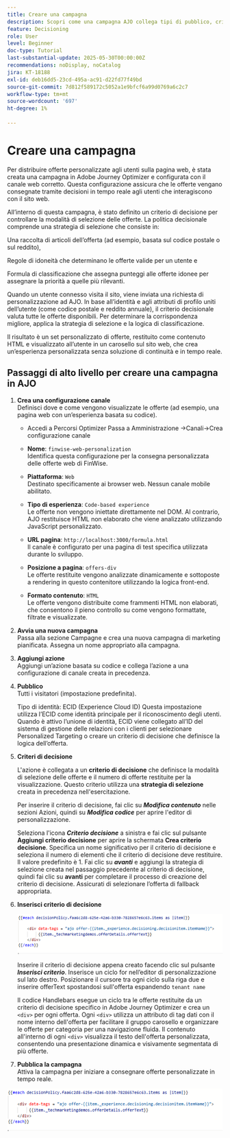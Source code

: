 ```yaml
---
title: Creare una campagna
description: Scopri come una campagna AJO collega tipi di pubblico, criteri decisionali e canali per distribuire offerte personalizzate al momento giusto tra i punti di contatto dei clienti.
feature: Decisioning
role: User
level: Beginner
doc-type: Tutorial
last-substantial-update: 2025-05-30T00:00:00Z
recommendations: noDisplay, noCatalog
jira: KT-18188
exl-id: deb16dd5-23cd-495a-ac91-d22fd77f49bd
source-git-commit: 7d812f589172c5052a1e9bfcf6a99d0769a6c2c7
workflow-type: tm+mt
source-wordcount: '697'
ht-degree: 1%

---
```


# Creare una campagna

Per distribuire offerte personalizzate agli utenti sulla pagina web, è stata creata una campagna in Adobe Journey Optimizer e configurata con il canale web corretto. Questa configurazione assicura che le offerte vengano consegnate tramite decisioni in tempo reale agli utenti che interagiscono con il sito web.

All’interno di questa campagna, è stato definito un criterio di decisione per controllare la modalità di selezione delle offerte. La politica decisionale comprende una strategia di selezione che consiste in:

Una raccolta di articoli dell’offerta (ad esempio, basata sul codice postale o sul reddito),

Regole di idoneità che determinano le offerte valide per un utente e

Formula di classificazione che assegna punteggi alle offerte idonee per assegnare la priorità a quelle più rilevanti.

Quando un utente connesso visita il sito, viene inviata una richiesta di personalizzazione ad AJO. In base all’identità e agli attributi di profilo uniti dell’utente (come codice postale e reddito annuale), il criterio decisionale valuta tutte le offerte disponibili. Per determinare la corrispondenza migliore, applica la strategia di selezione e la logica di classificazione.

Il risultato è un set personalizzato di offerte, restituito come contenuto HTML e visualizzato all’utente in un carosello sul sito web, che crea un’esperienza personalizzata senza soluzione di continuità e in tempo reale.


## Passaggi di alto livello per creare una campagna in AJO

1. **Crea una configurazione canale**\
   Definisci dove e come vengono visualizzate le offerte (ad esempio, una pagina web con un’esperienza basata su codice).
   - Accedi a Percorsi Optimizer
Passa a Amministrazione ->Canali->Crea configurazione canale
   - **Nome**: `finwise-web-personalization`\
     Identifica questa configurazione per la consegna personalizzata delle offerte web di FinWise.

   - **Piattaforma**: `Web`\
     Destinato specificamente ai browser web. Nessun canale mobile abilitato.

   - **Tipo di esperienza**: `Code-based experience`\
     Le offerte non vengono iniettate direttamente nel DOM. Al contrario, AJO restituisce HTML non elaborato che viene analizzato utilizzando JavaScript personalizzato.

   - **URL pagina**: `http://localhost:3000/formula.html`\
     Il canale è configurato per una pagina di test specifica utilizzata durante lo sviluppo.

   - **Posizione a pagina**: `offers-div`\
     Le offerte restituite vengono analizzate dinamicamente e sottoposte a rendering in questo contenitore utilizzando la logica front-end.

   - **Formato contenuto**: `HTML`\
     Le offerte vengono distribuite come frammenti HTML non elaborati, che consentono il pieno controllo su come vengono formattate, filtrate e visualizzate.


2. **Avvia una nuova campagna**\
   Passa alla sezione Campagne e crea una nuova campagna di marketing pianificata. Assegna un nome appropriato alla campagna.


3. **Aggiungi azione**\
   Aggiungi un’azione basata su codice e collega l’azione a una configurazione di canale creata in precedenza.



4. **Pubblico**\
   Tutti i visitatori (impostazione predefinita).

   Tipo di identità: ECID (Experience Cloud ID)
Questa impostazione utilizza l’ECID come identità principale per il riconoscimento degli utenti. Quando è attivo l’unione di identità, ECID viene collegato all’ID del sistema di gestione delle relazioni con i clienti per selezionare Personalized Targeting o creare un criterio di decisione che definisce la logica dell’offerta.

5. **Criteri di decisione**


   L&#39;azione è collegata a un **criterio di decisione** che definisce la modalità di selezione delle offerte e il numero di offerte restituite per la visualizzazione. Questo criterio utilizza una **strategia di selezione** creata in precedenza nell&#39;esercitazione.

   Per inserire il criterio di decisione, fai clic su **_Modifica contenuto_** nelle sezioni Azioni, quindi su **_Modifica codice_** per aprire l&#39;editor di personalizzazione.

   Seleziona l&#39;icona _&#x200B;**Criterio decisione**&#x200B;_ a sinistra e fai clic sul pulsante **Aggiungi criterio decisione** per aprire la schermata **Crea criterio decisione**. Specifica un nome significativo per il criterio di decisione e seleziona il numero di elementi che il criterio di decisione deve restituire. Il valore predefinito è 1.
Fai clic su **_avanti_** e aggiungi la strategia di selezione creata nel passaggio precedente al criterio di decisione, quindi fai clic su **avanti** per completare il processo di creazione del criterio di decisione. Assicurati di selezionare l’offerta di fallback appropriata.

6. **Inserisci criterio di decisione**

   ![editor di personalizzazione](assets/personalization-editor.png)

   Inserire il criterio di decisione appena creato facendo clic sul pulsante _&#x200B;**Inserisci criterio**&#x200B;_. Inserisce un ciclo for nell’editor di personalizzazione sul lato destro.
Posizionare il cursore tra ogni ciclo sulla riga due e inserire offerText spostandosi sull&#39;offerta espandendo `tenant name`


   Il codice Handlebars esegue un ciclo tra le offerte restituite da un criterio di decisione specifico in Adobe Journey Optimizer e crea un `<div>` per ogni offerta. Ogni `<div>` utilizza un attributo di tag dati con il nome interno dell&#39;offerta per facilitare il gruppo carosello e organizzare le offerte per categoria per una navigazione fluida. Il contenuto all&#39;interno di ogni `<div>` visualizza il testo dell&#39;offerta personalizzata, consentendo una presentazione dinamica e visivamente segmentata di più offerte.


7. **Pubblica la campagna**\
   Attiva la campagna per iniziare a consegnare offerte personalizzate in tempo reale.

![img](assets/personalization-editor.png)
